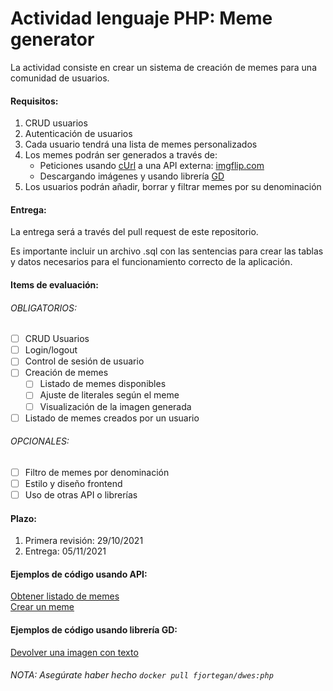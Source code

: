 # Actividad lenguaje PHP: Meme generator

La actividad consiste en crear un sistema de creación de memes para una comunidad de usuarios.  

#### Requisitos:  
1. CRUD usuarios
2. Autenticación de usuarios
3. Cada usuario tendrá una lista de memes personalizados
4. Los memes podrán ser generados a través de:
	- Peticiones usando [cUrl](https://www.php.net/manual/es/book.curl.php) a una API externa: [imgflip.com](https://imgflip.com/api) 
	- Descargando imágenes y usando librería [GD](https://www.php.net/manual/es/book.image.php)
5. Los usuarios podrán añadir, borrar y filtrar memes por su denominación  

#### Entrega:
La entrega será a través del pull request de este repositorio.  

Es importante incluir un archivo .sql con las sentencias para crear las tablas y datos necesarios para el funcionamiento correcto de la aplicación.  

#### Items de evaluación:
###### OBLIGATORIOS:  
- [ ] CRUD Usuarios  
- [ ] Login/logout  
- [ ] Control de sesión de usuario  
- [ ] Creación de memes  
	- [ ] Listado de memes disponibles  
	- [ ] Ajuste de literales según el meme  
	- [ ] Visualización de la imagen generada  
- [ ] Listado de memes creados por un usuario

###### OPCIONALES:
- [ ] Filtro de memes por denominación
- [ ] Estilo y diseño frontend
- [ ] Uso de otras API o librerías

#### Plazo:
1. Primera revisión: 29/10/2021
2. Entrega: 05/11/2021

#### Ejemplos de código usando API:
[Obtener listado de memes](codigophp/ejemplos/recibir-json.php)  
[Crear un meme](codigophp/ejemplos/peticion-post.php)  

#### Ejemplos de código usando librería GD:
[Devolver una imagen con texto](codigophp/ejemplos/imagen-mod.php) 
 

###### NOTA: Asegúrate haber hecho ```docker pull fjortegan/dwes:php```
